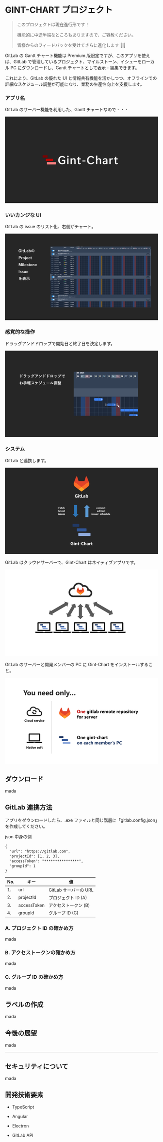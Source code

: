 # GINT-CHART プロジェクト

> このプロジェクトは現在進行形です！
>
> 機能的に中途半端なところもありますので、ご容赦ください。
>
> 皆様からのフィードバックを受けてさらに進化します 🤗🤗

GitLab の Gantt チャート機能は Premium 版限定ですが、このアプリを使えば、GitLab で管理しているプロジェクト、マイルストーン、イシューをローカル PC にダウンロードし、Gantt チャートとして表示・編集できます。

これにより、GitLab の優れた UI と情報共有機能を活かしつつ、オフラインでの詳細なスケジュール調整が可能になり、業務の生産性向上を支援します。

### アプリ名

GitLab のサーバー機能を利用した、Gantt チャートなので・・・

![アプリ名](./asset/theme.png)

### いいカンジな UI

GitLab の issue のリスト化、右側がチャート。

![UI](./asset/image1.png)

### 感覚的な操作

ドラッグアンドドロップで開始日と終了日を決定します。

![ハンドル](./asset/image2.png)

### システム

GitLab と連携します。

![データの交換](./asset/system.png)

GitLab はクラウドサーバーで、Gint-Chart はネイティブアプリです。

![クラウド](./asset/system2.png)

GitLab のサーバーと開発メンバーの PC に Gint-Chart をインストールすること。

![必要なもの](./asset/system3.png)

## ダウンロード

mada

## GitLab 連携方法

アプリをダウンロードしたら、.exe ファイルと同じ階層に「gitlab.config.json」を作成してください。

json 中身の例

```
{
  "url": "https://gitlab.com",
  "projectId": [1, 2, 3],
  "accessToken": "****************",
  "groupId": 1
}
```

| No. | キー        | 値                    |
| --- | ----------- | --------------------- |
| 1.  | url         | GitLab サーバーの URL |
| 2.  | projectId   | プロジェクト ID (A)   |
| 3.  | accessToken | アクセストークン (B)  |
| 4.  | groupId     | グループ ID (C)       |

### A. プロジェクト ID の確かめ方

mada

### B. アクセストークンの確かめ方

mada

### C. グループ ID の確かめ方

mada

## ラベルの作成

mada

## 今後の展望

mada

---

## セキュリティについて

mada

## 開発技術要素

- TypeScript

- Angular

- Electron

- GitLab API
